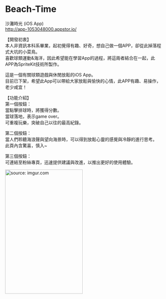 # Beach-Time
沙灘時光 (iOS App)  
http://app-1053048000.appstor.io/

【開發初衷】<br>
本人非資訊本科系畢業，起初覺得有趣、好奇，想自己做一個APP，卻從此掉落程式大坑的小菜鳥。<br>
喜歡球類運動&海洋，因此希望能在學習App的過程，將這兩者結合在一起，此APP為SpriteKit技術所製作。<br>

這是一個有關球類遊戲與休閒放鬆的iOS App。<br>
目前已下架，希望此App可以帶給大家放鬆與愉快的心情，此APP有趣、易操作，老少咸宜！<br>

【功能介紹】<br>
第一個按鈕：<br>
當點擊排球時，將獲得分數。<br>
當球落地，表示game over。<br>
可重複玩樂，突破自己以往的最高紀錄。<br>

第二個按鈕：<br>
當人們聆聽海浪聲與望向海景時，可以得到放鬆心靈的感覺與冷靜的進行思考。<br>
此頁內含驚喜，慎入~<br>

第三個按鈕：<br>
可連結至粉絲專頁，迅速提供建議與改進，以推出更好的使用體驗。<br>

<a href="http://imgur.com/akNWh0y"><img src="http://i.imgur.com/akNWh0y.jpg" title="source: imgur.com" width="250" height="400" /></a>
